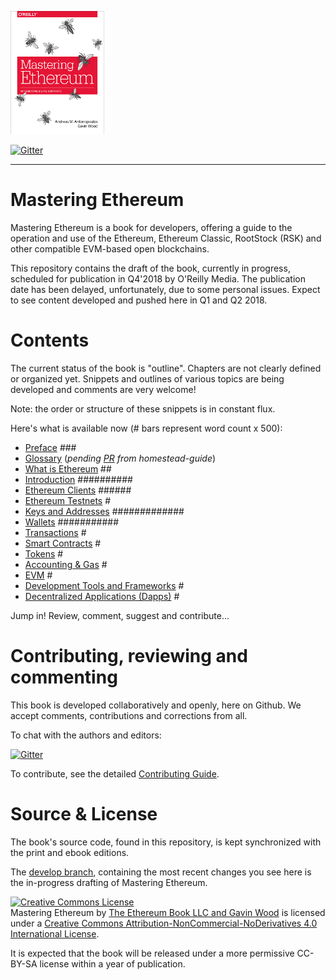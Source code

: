 ![Mastering Ethereum Cover](images/cover_thumb.png)

[![Gitter](https://github.com/ethereumbook/ethereumbook/blob/develop/images/chat-on-gitter.svg)](https://gitter.im/ethereumbook/Lobby)

<hr/>

# Mastering Ethereum

Mastering Ethereum is a book for developers, offering a guide to the operation and use of the Ethereum, Ethereum Classic, RootStock (RSK) and other compatible EVM-based open blockchains.

This repository contains the draft of the book, currently in progress, scheduled for publication in Q4'2018 by O'Reilly Media. The publication date has been delayed, unfortunately, due to some personal issues. Expect to see content developed and pushed here in Q1 and Q2 2018.

# Contents

The current status of the book is "outline". Chapters are not clearly defined or organized yet. Snippets and outlines of various topics are being developed and comments are very welcome!

Note: the order or structure of these snippets is in constant flux.

Here's what is available now (# bars represent word count x 500):

* [Preface](preface.asciidoc) ### <!--wordcount-->
* [Glossary](glossary.asciidoc) (_pending [PR](https://github.com/ethereumbook/ethereumbook/pull/2) from homestead-guide_)
* [What is Ethereum](what-is.asciidoc) ## <!--wordcount-->
* [Introduction](intro.asciidoc) ########## <!--wordcount-->
* [Ethereum Clients](clients.asciidoc) ###### <!--wordcount-->
* [Ethereum Testnets](ethereum-testnets.asciidoc) # <!--wordcount-->
* [Keys and Addresses](keys-addresses.asciidoc) ############# <!--wordcount-->
* [Wallets](wallets.asciidoc) ########### <!--wordcount-->
* [Transactions](transactions.asciidoc) # <!--wordcount-->
* [Smart Contracts](smart-contracts.asciidoc) # <!--wordcount-->
* [Tokens](tokens.asciidoc) # <!--wordcount-->
* [Accounting & Gas](gas.asciidoc) # <!--wordcount-->
* [EVM](evm.asciidoc) # <!--wordcount-->
* [Development Tools and Frameworks](dev-tools.asciidoc) # <!--wordcount-->
* [Decentralized Applications (Dapps)](dapps.asciidoc) # <!--wordcount-->

Jump in! Review, comment, suggest and contribute...

# Contributing, reviewing and commenting

This book is developed collaboratively and openly, here on Github. We accept comments, contributions and corrections from all.

To chat with the authors and editors:


[![Gitter](https://github.com/ethereumbook/ethereumbook/blob/develop/images/chat-on-gitter.svg)](https://gitter.im/ethereumbook/Lobby)

To contribute, see the detailed [Contributing Guide](CONTRIBUTE.md).

# Source & License

The book's source code, found in this repository, is kept synchronized with the print and ebook editions.

The [develop branch](https://github.com/ethereumbook/ethereumbook/tree/develop), containing the most recent changes you see here is the in-progress drafting of Mastering Ethereum.

<a rel="license" href="http://creativecommons.org/licenses/by-nc-nd/4.0/"><img alt="Creative Commons License" style="border-width:0" src="https://i.creativecommons.org/l/by-nc-nd/4.0/88x31.png" /></a><br /><span xmlns:dct="http://purl.org/dc/terms/" property="dct:title">Mastering Ethereum</span> by <a xmlns:cc="http://creativecommons.org/ns#" href="https://antonopoulos.com/" property="cc:attributionName" rel="cc:attributionURL">The Ethereum Book LLC and Gavin Wood</a> is licensed under a <a rel="license" href="http://creativecommons.org/licenses/by-nc-nd/4.0/">Creative Commons Attribution-NonCommercial-NoDerivatives 4.0 International License</a>.

It is expected that the book will be released under a more permissive CC-BY-SA license within a year of publication.
